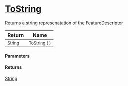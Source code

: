 # [ToString](./FeatureDescriptor-100663420.md)

Returns a string represenatation of the FeatureDescriptor

| Return | Name | 
| --- | --- | 
| <sub>[String](https://docs.microsoft.com/en-us/dotnet/api/System.String)</sub>| <sub>[ToString](./FeatureDescriptor-100663420.md) (  )</sub>| <br>


#### Parameters

#### Returns
[String](https://docs.microsoft.com/en-us/dotnet/api/System.String)